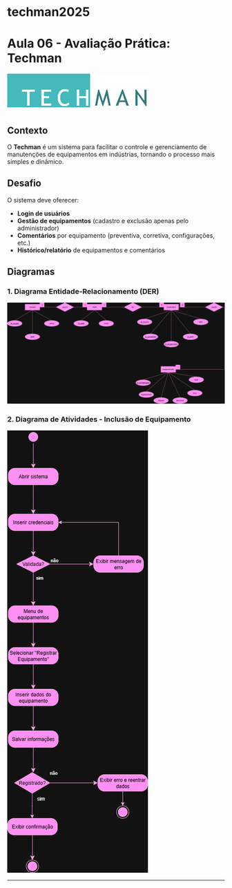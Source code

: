 # techman2025

# Aula 06 - Avaliação Prática: Techman

![Logotipo](./docs/logo.png)

## Contexto
O **Techman** é um sistema para facilitar o controle e gerenciamento de manutenções de equipamentos em indústrias, tornando o processo mais simples e dinâmico.

## Desafio
O sistema deve oferecer:
- **Login de usuários**
- **Gestão de equipamentos** (cadastro e exclusão apenas pelo administrador)
- **Comentários** por equipamento (preventiva, corretiva, configurações, etc.)
- **Histórico/relatório** de equipamentos e comentários

## Diagramas

### 1. Diagrama Entidade-Relacionamento (DER)
![DER](./docs/der.png)

### 2. Diagrama de Atividades - Inclusão de Equipamento
![Diagrama de Atividades](./docs/atividade_inclusao_equipamento.png)

---